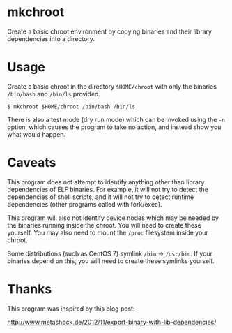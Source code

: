 mkchroot
========

Create a basic chroot environment by copying binaries and their library
dependencies into a directory.

Usage
=====

Create a basic chroot in the directory `$HOME/chroot` with only the binaries
`/bin/bash` and `/bin/ls` provided.

    $ mkchroot $HOME/chroot /bin/bash /bin/ls

There is also a test mode (dry run mode) which can be invoked using the `-n`
option, which causes the program to take no action, and instead show you what
would happen.

Caveats
=======

This program does not attempt to identify anything other than library
dependencies of ELF binaries. For example, it will not try to detect the
dependencies of shell scripts, and it will not try to detect runtime
dependencies (other programs called with fork/exec).

This program will also not identify device nodes which may be needed by the
binaries running inside the chroot. You will need to create these yourself. You
may also need to mount the `/proc` filesystem inside your chroot.

Some distributions (such as CentOS 7) symlink `/bin` -> `/usr/bin`. If your
binaries depend on this, you will need to create these symlinks yourself.

Thanks
======

This program was inspired by this blog post:

<http://www.metashock.de/2012/11/export-binary-with-lib-dependencies/>
